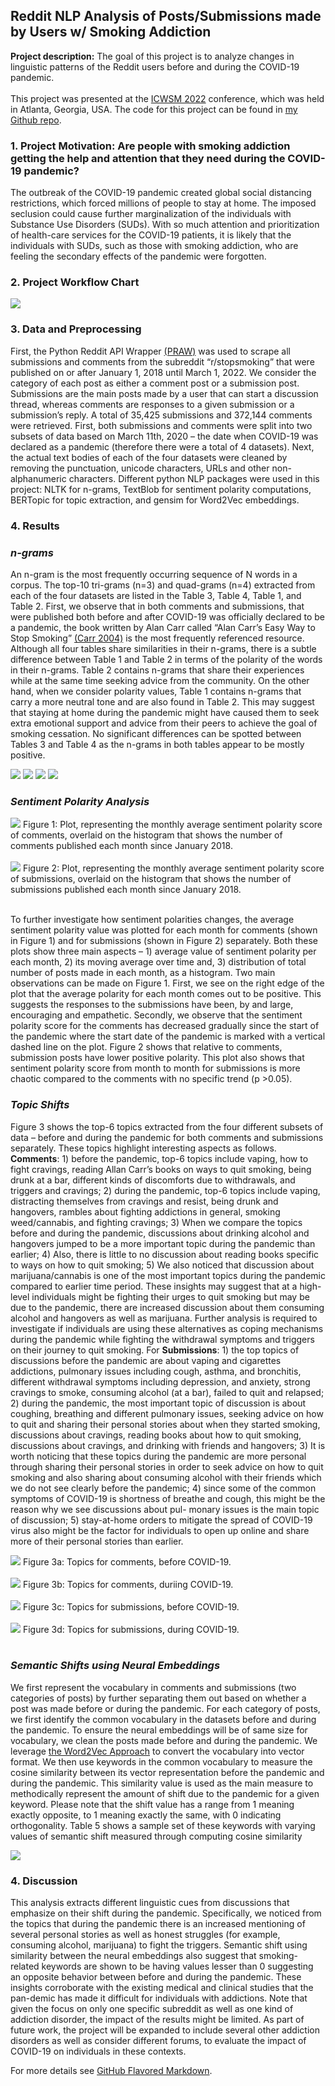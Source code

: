 ## Reddit NLP Analysis of Posts/Submissions made by Users w/ Smoking Addiction

**Project description:** The goal of this project is to analyze changes in linguistic patterns of the Reddit users before and during the COVID-19 pandemic.
<br><br>
This project was presented at the <a href="https://www.icwsm.org/2022/index.html/">ICWSM 2022</a> conference, which was held in Atlanta, Georgia, USA. The code for this project can be found in <a href="https://github.com/nzaw96/Reddit-Addiction-Study">my Github repo</a>.

### 1. Project Motivation: Are people with smoking addiction getting the help and attention that they need during the COVID-19 pandemic?
The outbreak of the COVID-19 pandemic created global social distancing restrictions, which forced millions of people to stay at home. The imposed seclusion could cause further marginalization of the individuals with Substance Use Disorders (SUDs). With so much attention and prioritization of health-care services for the COVID-19 patients, it is likely that the individuals with SUDs, such as those with smoking addiction, who are feeling the secondary effects of the pandemic were forgotten. 

### 2. Project Workflow Chart
<img src="images/RedditProjWorkflow.png?raw=true"/>

### 3. Data and Preprocessing

First, the Python Reddit API Wrapper <a href="https://praw.readthedocs.io/en/stable/">(PRAW)</a> was used to scrape all submissions and comments from the subreddit “r/stopsmoking” that were published on or after
January 1, 2018 until March 1, 2022. We consider the category of each post as either a comment post or a submission post. Submissions are the main posts made by a user that can start a discussion thread, whereas comments are responses to a given submission or a submission’s reply. A total of 35,425 submissions and 372,144 comments were retrieved. First, both submissions and comments were split into two subsets of data based on March 11th, 2020 – the date when COVID-19 was declared as a pandemic (therefore there were a total of 4 datasets). Next, the actual text bodies of each of the four datasets were cleaned by removing the punctuation, unicode characters, URLs and other non-alphanumeric characters. Different python NLP packages were used in this project: NLTK for n-grams, TextBlob for sentiment polarity computations, BERTopic for topic extraction, and gensim for Word2Vec embeddings.

### 4. Results

### <em>n-grams</em>

An n-gram is the most frequently occurring sequence of N words in a corpus. The top-10 tri-grams (n=3) and quad-grams (n=4) extracted from each of the four datasets are listed in the Table 3, Table 4, Table 1, and Table 2. First, we observe that in both comments and submissions, that were published both before and after COVID-19 was officially declared to be a pandemic, the book written by Alan Carr called “Alan Carr’s Easy Way to Stop Smoking” <a href="https://scholar.google.com/scholar?hl=en&as_sdt=0%2C5&q=alan+carr+easy+way+to+stop+smoking&btnG=">(Carr 2004)</a> is the most frequently referenced resource. Although all four tables share similarities in their n-grams, there is a subtle difference between Table 1 and Table 2 in terms of the polarity of the words in their n-grams. Table 2 contains n-grams that share their experiences while at the same time seeking advice from the community. On the other hand, when we consider polarity values, Table 1 contains n-grams that carry a more neutral tone and are also found in Table 2. This may suggest that staying at home during the pandemic might have caused them to seek extra emotional support and advice from their peers to achieve the goal of smoking cessation. No significant differences can be spotted between Tables 3 and Table 4 as the n-grams in both tables appear to be mostly positive.

<img src="images/RedditProj_ngram_subsBefore.png?raw=true"/>

<img src="images/RedditProj_ngram_subsDuring.png?raw=true"/>

<img src="images/RedditProj_ngram_commsBefore.png?raw=true"/>

<img src="images/RedditProj_ngram_commsDuring.png?raw=true"/>

### <em>Sentiment Polarity Analysis</em>

<img src="images/sentPolarityC.png?raw=true"/>
Figure 1: Plot, representing the monthly average sentiment polarity score of comments, overlaid on the histogram that shows the number of comments published each month since January 2018.
<br><br>
<img src="images/sentPolarityS.png?raw=true"/>
Figure 2: Plot, representing the monthly average sentiment polarity score of submissions, overlaid on the histogram that shows the number of submissions published each month since January 2018.
<br><br>

To further investigate how sentiment polarities changes, the average sentiment polarity value was plotted for each month for comments (shown in Figure 1) and for submissions (shown in Figure 2) separately. Both these plots show three main aspects – 1) average value of sentiment polarity per each month, 2) its moving average over time and, 3) distribution of total number of posts made in each month, as a histogram. Two main observations can be made on Figure 1. First, we see on the right edge of the plot that the average polarity for each month comes out to be positive. This suggests the responses to the submissions have been, by and
large, encouraging and empathetic. Secondly, we observe that the sentiment polarity score for the comments has decreased gradually since the start of the pandemic where the start date of the pandemic is marked with a vertical dashed line on the plot. Figure 2 shows that relative to comments, submission posts have lower positive polarity. This plot also shows that sentiment polarity score from month to month for submissions is more chaotic compared to the comments with no specific trend (p >0.05).

### <em>Topic Shifts</em>

Figure 3 shows the top-6 topics extracted from the four different subsets of data – before and during the pandemic for both comments and submissions separately. These topics highlight interesting aspects as follows. <b>Comments</b>: 1) before the pandemic, top-6 topics include vaping, how to fight cravings, reading Allan Carr’s books on ways to quit smoking, being drunk at a bar, different kinds of discomforts due to withdrawals, and triggers and cravings; 2) during the pandemic, top-6 topics include vaping, distracting themselves from cravings and resist, being drunk and hangovers, rambles about fighting addictions in general, smoking weed/cannabis, and fighting cravings; 3) When we compare the topics before and during the pandemic, discussions about drinking alcohol and hangovers jumped to be a more important topic during the pandemic than earlier; 4) Also, there is little to no discussion about reading books specific to ways on how to quit smoking; 5) We also noticed that discussion about marijuana/cannabis is one of the most important topics during the pandemic compared to earlier time period. These insights may suggest that at a high-level individuals might be fighting their urges to quit smoking but may be due to the pandemic, there are increased discussion about them consuming alcohol and hangovers as well as marijuana. Further analysis is required to investigate if individuals are using these alternatives as coping mechanisms during the pandemic while fighting the withdrawal symptoms and triggers on their journey to quit smoking. For <b>Submissions</b>: 1) the top topics of discussions before the pandemic are about vaping and cigarettes addictions, pulmonary issues including cough, asthma, and bronchitis, different withdrawal symptoms including depression, and anxiety, strong cravings to smoke, consuming alcohol (at a bar), failed to quit and relapsed; 2) during the pandemic,
the most important topic of discussion is about coughing, breathing and different pulmonary issues, seeking advice on how to quit and sharing their personal stories about when they started smoking, discussions about cravings, reading books about how to quit smoking, discussions about cravings, and drinking with friends and hangovers; 3) It is worth noticing that these topics during the pandemic are more personal through sharing their personal stories in order to seek advice on how to quit smoking and also sharing about consuming alcohol with their friends which we do not see clearly before the pandemic; 4) since some of the common symptoms of COVID-19 is shortness of breathe and cough, this might be the reason why we see discussions about pul- monary issues is the main topic of discussion; 5) stay-at-home orders to mitigate the spread of COVID-19 virus also
might be the factor for individuals to open up online and share more of their personal stories than earlier.

<img src="images/topicShift_commsBefore.png?raw=true"/>
Figure 3a: Topics for comments, before COVID-19.
<br><br>
<img src="images/topicShift_commsDuring.png?raw=true"/>
Figure 3b: Topics for comments, duriing COVID-19.
<br><br>
<img src="images/topicShift_subsBefore.png?raw=true"/>
Figure 3c: Topics for submissions, before COVID-19.
<br><br>
<img src="images/topicShift_subsDuring.png?raw=true"/>
Figure 3d: Topics for submissions, during COVID-19.
<br><br>

### <em>Semantic Shifts using Neural Embeddings</em>

We first represent the vocabulary in comments and submissions (two categories of posts) by further separating them out based on whether a post was made before or during the pandemic. For each category of posts, we first identify the common vocabulary in the datasets before and during the pandemic. To ensure the neural embeddings will be of same size for vocabulary, we clean the posts made before and during the pandemic. We leverage <a href="https://en.wikipedia.org/wiki/Word2vec">the Word2Vec Approach</a> to convert the vocabulary into vector format. We then use keywords in the common vocabulary to measure the cosine similarity between its vector representation before the pandemic and during the pandemic. This similarity value is used as the main measure to methodically represent the amount of shift due to the pandemic for a given keyword. Please note that the shift value has a range
from 1 meaning exactly opposite, to 1 meaning exactly the same, with 0 indicating orthogonality. Table 5 shows a sample set of these keywords with varying values of semantic shift measured through computing cosine similarity

<img src="images/semanticShiftTable.png?raw=true"/>

### 4. Discussion

This analysis extracts different linguistic cues from discussions that emphasize on their shift during the pandemic. Specifically, we noticed from the topics that during the pandemic there is an increased mentioning of several personal stories as well as honest struggles (for example, consuming alcohol, marijuana) to fight the triggers. Semantic shift using similarity between the neural embeddings also suggest that smoking-related keywords are shown to be having values lesser than 0 suggesting an opposite behavior between before and during the pandemic. These insights corroborate with the existing medical and clinical studies that the pan-demic has made it difficult for individuals with addictions. Note that given the focus on only one specific subreddit as well as one kind of addiction disorder, the impact of the results might be limited. As part of future work, the project will be expanded to include several other addiction disorders as well as consider different forums, to evaluate the impact of COVID-19 on individuals in these contexts.

For more details see [GitHub Flavored Markdown](https://guides.github.com/features/mastering-markdown/).
